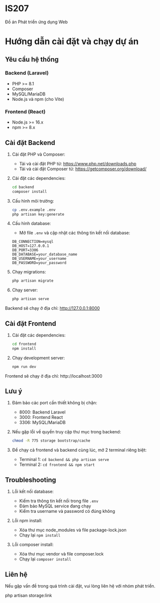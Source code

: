 # IS207
Đồ án Phát triển ứng dụng Web

# Hướng dẫn cài đặt và chạy dự án

## Yêu cầu hệ thống

### Backend (Laravel)
- PHP >= 8.1
- Composer
- MySQL/MariaDB
- Node.js và npm (cho Vite)

### Frontend (React)
- Node.js >= 16.x
- npm >= 8.x

## Cài đặt Backend

1. Cài đặt PHP và Composer:
   - Tải và cài đặt PHP từ: https://www.php.net/downloads.php
   - Tải và cài đặt Composer từ: https://getcomposer.org/download/

2. Cài đặt các dependencies:
   ```bash
   cd backend
   composer install
   ```

3. Cấu hình môi trường:
   ```bash
   cp .env.example .env
   php artisan key:generate
   ```

4. Cấu hình database:
   - Mở file `.env` và cập nhật các thông tin kết nối database:
   ```
   DB_CONNECTION=mysql
   DB_HOST=127.0.0.1
   DB_PORT=3306
   DB_DATABASE=your_database_name
   DB_USERNAME=your_username
   DB_PASSWORD=your_password
   ```

5. Chạy migrations:
   ```bash
   php artisan migrate
   ```

6. Chạy server:
   ```bash
   php artisan serve
   ```

Backend sẽ chạy ở địa chỉ: http://127.0.0.1:8000

## Cài đặt Frontend

1. Cài đặt các dependencies:
   ```bash
   cd frontend
   npm install
   ```
   
2. Chạy development server:
   ```bash
   npm run dev
   ```

Frontend sẽ chạy ở địa chỉ: http://localhost:3000

## Lưu ý

1. Đảm bảo các port cần thiết không bị chặn:
   - 8000: Backend Laravel
   - 3000: Frontend React
   - 3306: MySQL/MariaDB

2. Nếu gặp lỗi về quyền truy cập thư mục trong backend:
   ```bash
   chmod -R 775 storage bootstrap/cache
   ```

3. Để chạy cả frontend và backend cùng lúc, mở 2 terminal riêng biệt:
   - Terminal 1: `cd backend && php artisan serve`
   - Terminal 2: `cd frontend && npm start`

## Troubleshooting

1. Lỗi kết nối database:
   - Kiểm tra thông tin kết nối trong file `.env`
   - Đảm bảo MySQL service đang chạy
   - Kiểm tra username và password có đúng không

2. Lỗi npm install:
   - Xóa thư mục node_modules và file package-lock.json
   - Chạy lại `npm install`

3. Lỗi composer install:
   - Xóa thư mục vendor và file composer.lock
   - Chạy lại `composer install`

## Liên hệ

Nếu gặp vấn đề trong quá trình cài đặt, vui lòng liên hệ với nhóm phát triển.


php artisan storage:link
